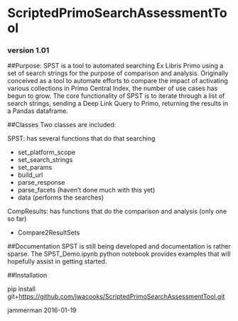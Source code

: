 # ScriptedPrimoSearchAssessmentTool
### version 1.01

##Purpose:
SPST is a tool to automated searching Ex Libris Primo using a set of search strings for the purpose of comparison and analysis. Originally conceived as a tool to automate efforts to compare the impact of activating various collections in Primo Central Index, the number of use cases has begun to grow. The core functionality of SPST is to iterate through a list of search strings, sending a Deep Link Query to Primo, returning the results in a Pandas dataframe.


##Classes
Two classes are included:

SPST: has several functions that do that searching

* 	set_platform_scope
* 	set_search_strings
* 	set_params
* 	build_url
* 	parse_response
* 	parse_facets (haven’t done much with this yet)
* 	data (performs the searches)

CompResults: has functions that do the comparison and analysis (only one so far)

* Compare2ResultSets

##Documentation
SPST is still being developed and documentation is rather sparse. The SPST_Demo.ipynb python notebook provides examples that will hopefully assist in getting started. 

##Installation

pip install git+https://github.com/jwacooks/ScriptedPrimoSearchAssessmentTool.git


jammerman
2016-01-19



  
